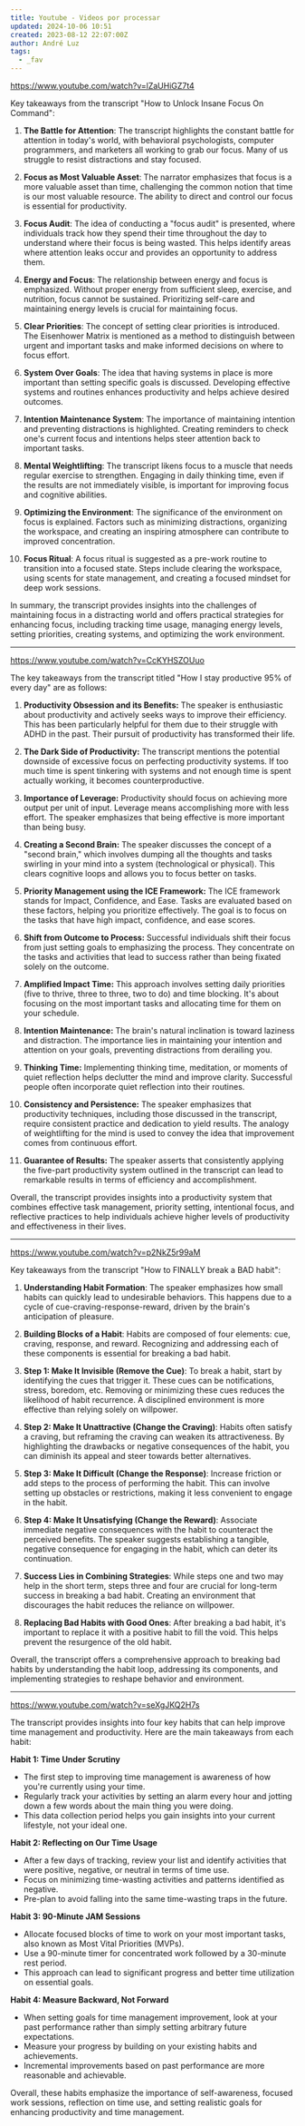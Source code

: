 ```yaml
---
title: Youtube - Videos por processar
updated: 2024-10-06 10:51
created: 2023-08-12 22:07:00Z
author: André Luz
tags:
  - _fav
---
```


https://www.youtube.com/watch?v=lZaUHiGZ7t4

Key takeaways from the transcript "How to Unlock Insane Focus On Command":

1. **The Battle for Attention**: The transcript highlights the constant battle for attention in today's world, with behavioral psychologists, computer programmers, and marketers all working to grab our focus. Many of us struggle to resist distractions and stay focused.

2. **Focus as Most Valuable Asset**: The narrator emphasizes that focus is a more valuable asset than time, challenging the common notion that time is our most valuable resource. The ability to direct and control our focus is essential for productivity.

3. **Focus Audit**: The idea of conducting a "focus audit" is presented, where individuals track how they spend their time throughout the day to understand where their focus is being wasted. This helps identify areas where attention leaks occur and provides an opportunity to address them.

4. **Energy and Focus**: The relationship between energy and focus is emphasized. Without proper energy from sufficient sleep, exercise, and nutrition, focus cannot be sustained. Prioritizing self-care and maintaining energy levels is crucial for maintaining focus.

5. **Clear Priorities**: The concept of setting clear priorities is introduced. The Eisenhower Matrix is mentioned as a method to distinguish between urgent and important tasks and make informed decisions on where to focus effort.

6. **System Over Goals**: The idea that having systems in place is more important than setting specific goals is discussed. Developing effective systems and routines enhances productivity and helps achieve desired outcomes.

7. **Intention Maintenance System**: The importance of maintaining intention and preventing distractions is highlighted. Creating reminders to check one's current focus and intentions helps steer attention back to important tasks.

8. **Mental Weightlifting**: The transcript likens focus to a muscle that needs regular exercise to strengthen. Engaging in daily thinking time, even if the results are not immediately visible, is important for improving focus and cognitive abilities.

9. **Optimizing the Environment**: The significance of the environment on focus is explained. Factors such as minimizing distractions, organizing the workspace, and creating an inspiring atmosphere can contribute to improved concentration.

10. **Focus Ritual**: A focus ritual is suggested as a pre-work routine to transition into a focused state. Steps include clearing the workspace, using scents for state management, and creating a focused mindset for deep work sessions.

In summary, the transcript provides insights into the challenges of maintaining focus in a distracting world and offers practical strategies for enhancing focus, including tracking time usage, managing energy levels, setting priorities, creating systems, and optimizing the work environment.

* * *

https://www.youtube.com/watch?v=CcKYHSZOUuo

The key takeaways from the transcript titled "How I stay productive 95% of every day" are as follows:

1. **Productivity Obsession and its Benefits:** The speaker is enthusiastic about productivity and actively seeks ways to improve their efficiency. This has been particularly helpful for them due to their struggle with ADHD in the past. Their pursuit of productivity has transformed their life.

2. **The Dark Side of Productivity:** The transcript mentions the potential downside of excessive focus on perfecting productivity systems. If too much time is spent tinkering with systems and not enough time is spent actually working, it becomes counterproductive.

3. **Importance of Leverage:** Productivity should focus on achieving more output per unit of input. Leverage means accomplishing more with less effort. The speaker emphasizes that being effective is more important than being busy.

4. **Creating a Second Brain:** The speaker discusses the concept of a "second brain," which involves dumping all the thoughts and tasks swirling in your mind into a system (technological or physical). This clears cognitive loops and allows you to focus better on tasks.

5. **Priority Management using the ICE Framework:** The ICE framework stands for Impact, Confidence, and Ease. Tasks are evaluated based on these factors, helping you prioritize effectively. The goal is to focus on the tasks that have high impact, confidence, and ease scores.

6. **Shift from Outcome to Process:** Successful individuals shift their focus from just setting goals to emphasizing the process. They concentrate on the tasks and activities that lead to success rather than being fixated solely on the outcome.

7. **Amplified Impact Time:** This approach involves setting daily priorities (five to thrive, three to three, two to do) and time blocking. It's about focusing on the most important tasks and allocating time for them on your schedule.

8. **Intention Maintenance:** The brain's natural inclination is toward laziness and distraction. The importance lies in maintaining your intention and attention on your goals, preventing distractions from derailing you.

9. **Thinking Time:** Implementing thinking time, meditation, or moments of quiet reflection helps declutter the mind and improve clarity. Successful people often incorporate quiet reflection into their routines.

10. **Consistency and Persistence:** The speaker emphasizes that productivity techniques, including those discussed in the transcript, require consistent practice and dedication to yield results. The analogy of weightlifting for the mind is used to convey the idea that improvement comes from continuous effort.

11. **Guarantee of Results:** The speaker asserts that consistently applying the five-part productivity system outlined in the transcript can lead to remarkable results in terms of efficiency and accomplishment.

Overall, the transcript provides insights into a productivity system that combines effective task management, priority setting, intentional focus, and reflective practices to help individuals achieve higher levels of productivity and effectiveness in their lives.

* * *

https://www.youtube.com/watch?v=p2NkZ5r99aM

Key takeaways from the transcript "How to FINALLY break a BAD habit":

1. **Understanding Habit Formation**: The speaker emphasizes how small habits can quickly lead to undesirable behaviors. This happens due to a cycle of cue-craving-response-reward, driven by the brain's anticipation of pleasure.

2. **Building Blocks of a Habit**: Habits are composed of four elements: cue, craving, response, and reward. Recognizing and addressing each of these components is essential for breaking a bad habit.

3. **Step 1: Make It Invisible (Remove the Cue)**: To break a habit, start by identifying the cues that trigger it. These cues can be notifications, stress, boredom, etc. Removing or minimizing these cues reduces the likelihood of habit recurrence. A disciplined environment is more effective than relying solely on willpower.

4. **Step 2: Make It Unattractive (Change the Craving)**: Habits often satisfy a craving, but reframing the craving can weaken its attractiveness. By highlighting the drawbacks or negative consequences of the habit, you can diminish its appeal and steer towards better alternatives.

5. **Step 3: Make It Difficult (Change the Response)**: Increase friction or add steps to the process of performing the habit. This can involve setting up obstacles or restrictions, making it less convenient to engage in the habit.

6. **Step 4: Make It Unsatisfying (Change the Reward)**: Associate immediate negative consequences with the habit to counteract the perceived benefits. The speaker suggests establishing a tangible, negative consequence for engaging in the habit, which can deter its continuation.

7. **Success Lies in Combining Strategies**: While steps one and two may help in the short term, steps three and four are crucial for long-term success in breaking a bad habit. Creating an environment that discourages the habit reduces the reliance on willpower.

8. **Replacing Bad Habits with Good Ones**: After breaking a bad habit, it's important to replace it with a positive habit to fill the void. This helps prevent the resurgence of the old habit.

Overall, the transcript offers a comprehensive approach to breaking bad habits by understanding the habit loop, addressing its components, and implementing strategies to reshape behavior and environment.

* * *

https://www.youtube.com/watch?v=seXgJKQ2H7s

The transcript provides insights into four key habits that can help improve time management and productivity. Here are the main takeaways from each habit:

**Habit 1: Time Under Scrutiny**

- The first step to improving time management is awareness of how you're currently using your time.
- Regularly track your activities by setting an alarm every hour and jotting down a few words about the main thing you were doing.
- This data collection period helps you gain insights into your current lifestyle, not your ideal one.

**Habit 2: Reflecting on Our Time Usage**

- After a few days of tracking, review your list and identify activities that were positive, negative, or neutral in terms of time use.
- Focus on minimizing time-wasting activities and patterns identified as negative.
- Pre-plan to avoid falling into the same time-wasting traps in the future.

**Habit 3: 90-Minute JAM Sessions**

- Allocate focused blocks of time to work on your most important tasks, also known as Most Vital Priorities (MVPs).
- Use a 90-minute timer for concentrated work followed by a 30-minute rest period.
- This approach can lead to significant progress and better time utilization on essential goals.

**Habit 4: Measure Backward, Not Forward**

- When setting goals for time management improvement, look at your past performance rather than simply setting arbitrary future expectations.
- Measure your progress by building on your existing habits and achievements.
- Incremental improvements based on past performance are more reasonable and achievable.

Overall, these habits emphasize the importance of self-awareness, focused work sessions, reflection on time use, and setting realistic goals for enhancing productivity and time management.